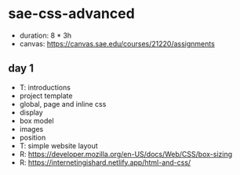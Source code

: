 # sae-css-advanced

- duration: 8 * 3h
- canvas: https://canvas.sae.edu/courses/21220/assignments

day 1
--------------------------------------------------------------------------------
- T: introductions
- project template
- global, page and inline css
- display
- box model
- images
- position
- T: simple website layout
- R: https://developer.mozilla.org/en-US/docs/Web/CSS/box-sizing
- R: https://internetingishard.netlify.app/html-and-css/
